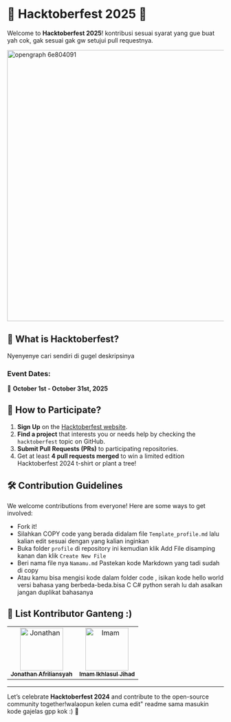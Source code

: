 # 🎉 Hacktoberfest 2025 🎉

Welcome to **Hacktoberfest 2025**! kontribusi sesuai syarat yang gue buat yah cok, gak sesuai gak gw setujui pull requestnya.

<img width="1201" height="631" alt="opengraph 6e804091" src="https://github.com/user-attachments/assets/8d63a748-097f-4d6b-bfa4-957e47efbaf9" />

## 🚀 What is Hacktoberfest?

Nyenyenye cari sendiri di gugel deskripsinya

### Event Dates:
📅 **October 1st - October 31st, 2025**

## 📢 How to Participate?

1. **Sign Up** on the [Hacktoberfest website](https://hacktoberfest.digitalocean.com/).
2. **Find a project** that interests you or needs help by checking the `hacktoberfest` topic on GitHub.
3. **Submit Pull Requests (PRs)** to participating repositories.
4. Get at least **4 pull requests merged** to win a limited edition Hacktoberfest 2024 t-shirt or plant a tree!

## 🛠️ Contribution Guidelines

We welcome contributions from everyone! Here are some ways to get involved:
- Fork it!
- Silahkan COPY code yang berada didalam file `Template_profile.md` lalu kalian edit sesuai dengan yang kalian inginkan
- Buka folder `profile` di repository ini
  kemudian klik Add File disamping kanan dan klik `Create New File`
- Beri nama file nya `Namamu.md` Pastekan kode Markdown yang tadi sudah di copy
- Atau kamu bisa mengisi kode dalam folder code , isikan kode hello world versi bahasa yang berbeda-beda.bisa C C# python serah lu dah asalkan jangan duplikat bahasanya

## 🌟 List Kontributor Ganteng :)
<table>
<tr>
    <td align="center">
        <a href="https://github.com/siren-song-of-war">
            <img src="https://avatars.githubusercontent.com/siren-song-of-war" width="100;" alt="Jonathan"/>
            <br />
            <sub><b>Jonathan Afriliansyah</b></sub>
        </a>
    </td>
    <td align="center">
        <a href="https://github.com/Rdx11">
            <img src="https://avatars.githubusercontent.com/Rdx11" width="100;" alt="Imam"/>
            <br />
            <sub><b>Imam Ikhlasul Jihad</b></sub>
        </a>
    </td>
 </tr>
</table>

---

Let’s celebrate **Hacktoberfest 2024** and contribute to the open-source community together!walaopun kelen cuma edit" readme sama masukin kode gajelas gpp kok :) 🎉


